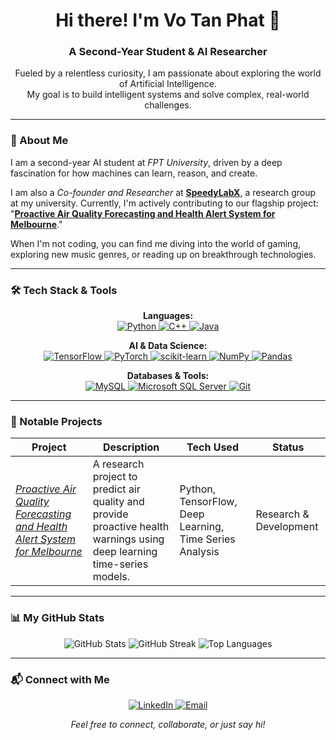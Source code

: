 <div align="center">

# Hi there! I'm Vo Tan Phat 👋

### A Second-Year Student & AI Researcher

Fueled by a relentless curiosity, I am passionate about exploring the world of Artificial Intelligence. <br/>
My goal is to build intelligent systems and solve complex, real-world challenges.

</div>

---

### 🎯 About Me

I am a second-year AI student at *FPT University*, driven by a deep fascination for how machines can learn, reason, and create.

I am also a *Co-founder and Researcher* at [**SpeedyLabX**](https://github.com/SpeedyLabX), a research group at my university. Currently, I'm actively contributing to our flagship project: "[**Proactive Air Quality Forecasting and Health Alert System for Melbourne**](https://github.com/SpeedyLabX/melbourne-air-quality-forecast)."

When I'm not coding, you can find me diving into the world of gaming, exploring new music genres, or reading up on breakthrough technologies.

---

### 🛠️ Tech Stack & Tools

<p align="center">
  <strong>Languages:</strong><br/>
  <a href="https://www.python.org" target="_blank" rel="noreferrer">
    <img src="https://img.shields.io/badge/python-3670A0?style=for-the-badge&logo=python&logoColor=ffdd54" alt="Python"/>
  </a>
  <a href="https://isocpp.org/" target="_blank" rel="noreferrer">
    <img src="https://img.shields.io/badge/c++-%2300599C.svg?style=for-the-badge&logo=c%2B%2B&logoColor=white" alt="C++"/>
  </a>
  <a href="https://www.java.com" target="_blank" rel="noreferrer">
    <img src="https://img.shields.io/badge/java-%23ED8B00.svg?style=for-the-badge&logo=java&logoColor=white" alt="Java"/>
  </a>
</p>

<p align="center">
  <strong>AI & Data Science:</strong><br/>
  <a href="https://www.tensorflow.org" target="_blank" rel="noreferrer">
    <img src="https://img.shields.io/badge/TensorFlow-%23FF6F00.svg?style=for-the-badge&logo=TensorFlow&logoColor=white" alt="TensorFlow"/>
  </a>
  <a href="https://pytorch.org/" target="_blank" rel="noreferrer">
    <img src="https://img.shields.io/badge/PyTorch-%23EE4C2C.svg?style=for-the-badge&logo=PyTorch&logoColor=white" alt="PyTorch"/>
  </a>
  <a href="https://scikit-learn.org/" target="_blank" rel="noreferrer">
    <img src="https://img.shields.io/badge/scikit--learn-%23F7931E.svg?style=for-the-badge&logo=scikit-learn&logoColor=white" alt="scikit-learn"/>
  </a>
  <a href="https://numpy.org/" target="_blank" rel="noreferrer">
    <img src="https://img.shields.io/badge/numpy-%23013243.svg?style=for-the-badge&logo=numpy&logoColor=white" alt="NumPy"/>
  </a>
  <a href="https://pandas.pydata.org/" target="_blank" rel="noreferrer">
    <img src="https://img.shields.io/badge/pandas-%23150458.svg?style=for-the-badge&logo=pandas&logoColor=white" alt="Pandas"/>
  </a>
</p>

<p align="center">
  <strong>Databases & Tools:</strong><br/>
  <a href="https://www.mysql.com/" target="_blank" rel="noreferrer">
    <img src="https://img.shields.io/badge/mysql-%234479A1.svg?style=for-the-badge&logo=mysql&logoColor=white" alt="MySQL"/>
  </a>
    <a href="https://www.microsoft.com/en-us/sql-server" target="_blank" rel="noreferrer">
    <img src="https://img.shields.io/badge/Microsoft%20SQL%20Server-CC2927?style=for-the-badge&logo=microsoft%20sql%20server&logoColor=white" alt="Microsoft SQL Server"/>
  </a>
  <a href="https://git-scm.com/" target="_blank" rel="noreferrer">
    <img src="https://img.shields.io/badge/git-%23F05033.svg?style=for-the-badge&logo=git&logoColor=white" alt="Git"/>
  </a>
</p>

---

### 🚀 Notable Projects

| Project                                                                                                         | Description                                                                                          | Tech Used                                                | Status                |
| --------------------------------------------------------------------------------------------------------------- | ---------------------------------------------------------------------------------------------------- | -------------------------------------------------------- | --------------------- |
| *[Proactive Air Quality Forecasting and Health Alert System for Melbourne](https://github.com/SpeedyLabX/melbourne-air-quality-forecast)* | A research project to predict air quality and provide proactive health warnings using deep learning time-series models. | Python, TensorFlow, Deep Learning, Time Series Analysis | Research & Development |

---

### 📊 My GitHub Stats

<div align="center">

![GitHub Stats](https://github-readme-stats.vercel.app/api?username=FappLord&theme=tokyonight&hide_border=false&include_all_commits=true&count_private=true)
![GitHub Streak](https://github-readme-streak-stats.herokuapp.com/?user=FappLord&theme=tokyonight&hide_border=false)
![Top Languages](https://github-readme-stats.vercel.app/api/top-langs/?username=FappLord&theme=tokyonight&hide_border=false&layout=compact)

</div>

---

### 📬 Connect with Me

<p align="center">
  <!-- Note: Replace the "#" with your actual links -->
  <a href="(placeholder_linkedin_url)" target="_blank">
    <img src="https://img.shields.io/badge/LinkedIn-%230077B5.svg?logo=linkedin&logoColor=white&style=for-the-badge" alt="LinkedIn"/>
  </a>
  <a href="mailto:(placeholder_email)" target="_blank">
    <img src="https://img.shields.io/badge/Email-D14836?style=for-the-badge&logo=gmail&logoColor=white" alt="Email"/>
  </a>
</p>

<div align="center">
  
*Feel free to connect, collaborate, or just say hi!*

</div>
